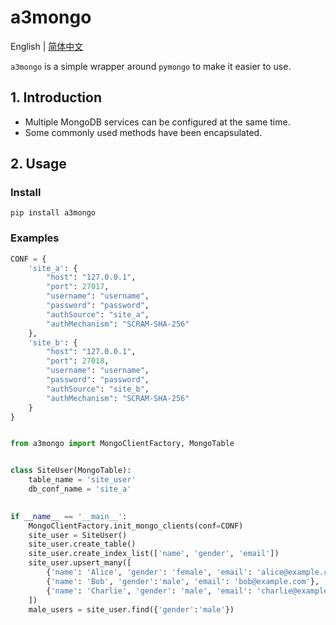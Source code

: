 # a3mongo

English | [简体中文](README_ZH.md)

`a3mongo` is a simple wrapper around `pymongo` to make it easier to use.

## 1. Introduction

* Multiple MongoDB services can be configured at the same time.
* Some commonly used methods have been encapsulated.

## 2. Usage

### Install

```shell
pip install a3mongo

```

### Examples

```python
CONF = {
    'site_a': {
        "host": "127.0.0.1",
        "port": 27017,
        "username": "username",
        "password": "password",
        "authSource": "site_a",
        "authMechanism": "SCRAM-SHA-256"
    },
    'site_b': {
        "host": "127.0.0.1",
        "port": 27018,
        "username": "username",
        "password": "password",
        "authSource": "site_b",
        "authMechanism": "SCRAM-SHA-256"
    }
}


from a3mongo import MongoClientFactory, MongoTable


class SiteUser(MongoTable):
    table_name = 'site_user'
    db_conf_name = 'site_a'

    
if __name__ == '__main__':
    MongoClientFactory.init_mongo_clients(conf=CONF)
    site_user = SiteUser()
    site_user.create_table()
    site_user.create_index_list(['name', 'gender', 'email'])
    site_user.upsert_many([
        {'name': 'Alice', 'gender': 'female', 'email': 'alice@example.com'},
        {'name': 'Bob', 'gender':'male', 'email': 'bob@example.com'},
        {'name': 'Charlie', 'gender': 'male', 'email': 'charlie@example.com'},
    ])
    male_users = site_user.find({'gender':'male'})

```
